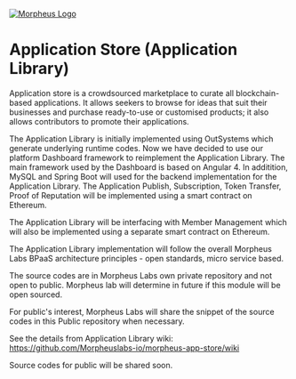 [![Morpheus Logo](https://avatars1.githubusercontent.com/u/34614083?s=200&amp;v=4)](http://morpheuslabs.io/)

# Application Store (Application Library)
Application store is a crowdsourced marketplace to curate all blockchain-based applications. It allows
seekers to browse for ideas that suit their businesses and purchase ready-to-use or customised
products; it also allows contributors to promote their applications.

The Application Library is initially implemented using OutSystems which generate underlying runtime codes. Now we have decided to use our platform Dashboard framework to reimplement the Application Library. The main framework used by the Dashboard is based on Angular 4. In additition, MySQL and Spring Boot will used for the backend implementation for the Application Library. The Application Publish, Subscription, Token Transfer, Proof of Reputation will be implemented using a smart contract on Ethereum.

The Application Library will be interfacing with Member Management which will also be implemented using a separate smart contract on Ethereum.

The Application Library implementation will follow the overall Morpheus Labs BPaaS architecture principles - open standards, micro service based.

The source codes are in Morpheus Labs own private repository and not open to public. Morpheus lab will determine in future if this module will be open sourced.

For public's interest, Morpheus Labs will share the snippet of the source codes in this Public repository when necessary.

See the details from Application Library wiki: https://github.com/Morpheuslabs-io/morpheus-app-store/wiki

Source codes for public will be shared soon.
